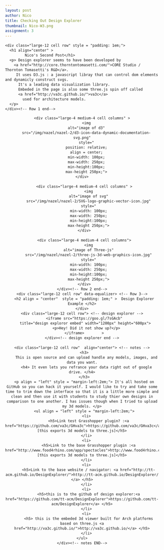 ```yaml
---
layout: post
author: Nico
title: Checking Out Design Explorer
thumbnail: Nico-W3.png
assignment: 3
---
```


<!-- cd /mnt/c/Users/nicol/GitHub/SNWG -->
<!-- jekyll serve -->

<!-- Other JS plugins can be included here -->




<div class="grid-container" >
  <div class="grid-x grid-padding-x" ><!-- this is my primary group-->


    <div class="large-12 cell row" style = "padding: 1em;">
      <h1 align="center" >
             Nico's Second Post</h1>
      <p> Design explorer seems to have been developed by
        <a href="http://core.thorntontomasetti.com/">CORE Studio / Thornton Tomasetti's R&D</a>.
         It uses D3.js : a javascript libray that can control dom elements and dynamicly construct svgs.
          It's a leading data visualization library.
          Embeded in the page is also some three.js spin off called
          <a href="http://va3c.github.io/">va3c</a>
            used for architecture models.
      </p>
    </div><!-- Row 1 end-->

  <div class="large-12 cell row" align = "center"> <!-- drone stuff Group group-->

    <div class="large-4 medium-4 cell columns" >
        <img
        alt="image of d3"
        src="/img/nazel/nazel-2/d3-icon-data-dynamic-documentation-svg.png"
        style="
        position: relative;
        align = center;
        min-width: 100px;
        max-width: 250px;
        min-height:100px;
        max-height 250px;">
    </div>

      <div class="large-4 medium-4 cell columns" >
          <img
          alt="image of svg"
          src="/img/nazel/nazel-2/SVG-logo-graphic-vector-icon.jpg"
          style="
          min-width: 100px;
          max-width: 250px;
          min-height:100px;
          max-height 250px;">
      </div>

      <div class="large-4 medium-4 cell columns">
          <img
          alt="image of Three-js"
          src="/img/nazel/nazel-2/three-js-3d-web-graphics-icon.jpg"
          style="
          min-width: 100px;
          max-width: 250px;
          min-height:100px;
          max-height 250px;">
      </div>
    </div><!-- Row 2 end-->
    <div class="large-12 cell row" data-equalizer> <!-- Row 3-->
      <h2 align = "center"  style = "padding: 1em;" >  Design Explorer Example </h2>
    </div>
    <div class="large-12 cell row"> <!-- design explorer -->
      <iframe src="https://goo.gl/7sGAcb"
       title="design exploror embed" width="1200px" height="600px">
        <p>Hey! Did it not show up?</p>
      </iframe>        >
    </div><!-- design explorer end -->

    <div class="large-12 cell row"  align="center"> <!-- notes -->
      <h3>
        This is open source and can upload handle any models, images, and data you want.
        <h4> It even lets you refrance your data right out of google drive. </h4>
      </h3>
      <p align = "left" style = "margin-left:2em;"> It's all hosted on GitHub so you can hack it yourself. I would like to try and take some time to trim down the interface so that it is a little more simple and clean and then use it with students to study thier own designs in comparison to one another. I has issues though when I tried to upload my 3d models. </p>
      <ul align = "left" style = "margin-left:2em;">
        <li>
          <h5>Link test Grasshopper plugin? :<a href="https://github.com/va3c/GHva3c">https://github.com/va3c/GHva3c</a>   [this exports 3d models to three.js]</h5>
        </li>
        <li>
          <h5>Link to the base Grasshopper plugin :<a href="http://www.food4rhino.com/app/spectacles">http://www.food4rhino.com/app/spectacles</a>   [this exports 3d models to three.js]</h5>
        </li>
        <li>
          <h5>Link to the base website / navigator: <a href="http://tt-acm.github.io/DesignExplorer/">http://tt-acm.github.io/DesignExplorer/ </a> </h5>
        </li>
        <li>
          <h5>this is to the github of design explorer:<a href="https://github.com/tt-acm/DesignExplorer">https://github.com/tt-acm/DesignExplorer</a> </h5>
        </li>
        <li>
          <h5> this is the embeded 3d viewer built for Arch platforms based on three.js <a href="http://va3c.github.io/">http://va3c.github.io/</a> </h5>
        </li>
    </ul>
    </div><!-- notes END-->


  </div><!-- grix x end-->

</div><!-- end container-->
